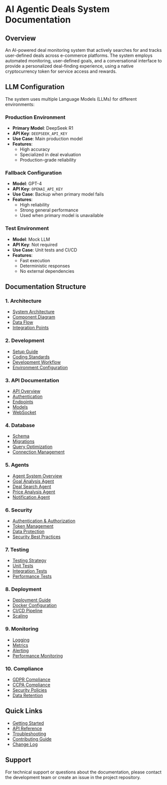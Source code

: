 # AI Agentic Deals System Documentation

## Overview
An AI-powered deal monitoring system that actively searches for and tracks user-defined deals across e-commerce platforms. The system employs automated monitoring, user-defined goals, and a conversational interface to provide a personalized deal-finding experience, using a native cryptocurrency token for service access and rewards.

## LLM Configuration

The system uses multiple Language Models (LLMs) for different environments:

### Production Environment
- **Primary Model**: DeepSeek R1
- **API Key**: `DEEPSEEK_API_KEY`
- **Use Case**: Main production model
- **Features**:
  - High accuracy
  - Specialized in deal evaluation
  - Production-grade reliability

### Fallback Configuration
- **Model**: GPT-4
- **API Key**: `OPENAI_API_KEY`
- **Use Case**: Backup when primary model fails
- **Features**:
  - High reliability
  - Strong general performance
  - Used when primary model is unavailable

### Test Environment
- **Model**: Mock LLM
- **API Key**: Not required
- **Use Case**: Unit tests and CI/CD
- **Features**:
  - Fast execution
  - Deterministic responses
  - No external dependencies

## Documentation Structure

### 1. Architecture
- [System Architecture](architecture/system_architecture.md)
- [Component Diagram](architecture/component_diagram.md)
- [Data Flow](architecture/data_flow.md)
- [Integration Points](architecture/integration_points.md)

### 2. Development
- [Setup Guide](development/setup_guide.md)
- [Coding Standards](development/coding_standards.md)
- [Development Workflow](development/workflow.md)
- [Environment Configuration](development/environment.md)

### 3. API Documentation
- [API Overview](api/overview.md)
- [Authentication](api/authentication.md)
- [Endpoints](api/endpoints.md)
- [Models](api/models.md)
- [WebSocket](api/websocket.md)

### 4. Database
- [Schema](database/schema.md)
- [Migrations](database/migrations.md)
- [Query Optimization](database/optimization.md)
- [Connection Management](database/connections.md)

### 5. Agents
- [Agent System Overview](agents/overview.md)
- [Goal Analysis Agent](agents/goal_analysis.md)
- [Deal Search Agent](agents/deal_search.md)
- [Price Analysis Agent](agents/price_analysis.md)
- [Notification Agent](agents/notification.md)

### 6. Security
- [Authentication & Authorization](security/auth.md)
- [Token Management](security/tokens.md)
- [Data Protection](security/data_protection.md)
- [Security Best Practices](security/best_practices.md)

### 7. Testing
- [Testing Strategy](testing/strategy.md)
- [Unit Tests](testing/unit_tests.md)
- [Integration Tests](testing/integration_tests.md)
- [Performance Tests](testing/performance_tests.md)

### 8. Deployment
- [Deployment Guide](deployment/guide.md)
- [Docker Configuration](deployment/docker.md)
- [CI/CD Pipeline](deployment/cicd.md)
- [Scaling](deployment/scaling.md)

### 9. Monitoring
- [Logging](monitoring/logging.md)
- [Metrics](monitoring/metrics.md)
- [Alerting](monitoring/alerting.md)
- [Performance Monitoring](monitoring/performance.md)

### 10. Compliance
- [GDPR Compliance](compliance/gdpr.md)
- [CCPA Compliance](compliance/ccpa.md)
- [Security Policies](compliance/security_policies.md)
- [Data Retention](compliance/data_retention.md)

## Quick Links
- [Getting Started](development/getting_started.md)
- [API Reference](api/reference.md)
- [Troubleshooting](development/troubleshooting.md)
- [Contributing Guide](development/contributing.md)
- [Change Log](CHANGELOG.md)

## Support
For technical support or questions about the documentation, please contact the development team or create an issue in the project repository. 